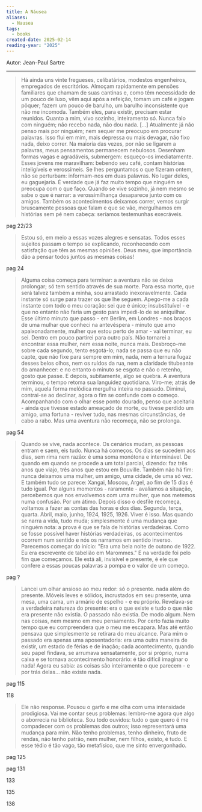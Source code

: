 ```yaml
---
title: A Náusea
aliases:
  - Nausea
tags:
  - books
created-date: 2025-02-14
reading-year: "2025"
---
```




Autor: Jean-Paul Sartre

---


> Há ainda uns vinte fregueses, celibatários, modestos engenheiros, empregados de escritórios. Almoçam rapidamente em pensões familiares que chamam de suas cantinas e, como têm necessidade de um pouco de luxo, vêm aqui após a refeição, tomam um café e jogam pôquer; fazem um pouco de barulho, um barulho inconsistente que não me incomoda. Também eles, para existir, precisam estar reunidos.
> Quanto a mim, vivo sozinho, inteiramento só. Nunca falo com ninguém; não recebo nada, não dou nada. 
> [...]
> Atualmente já não penso mais por ninguém; nem sequer me preocupo em procurar palavras. Isso flui em mim, mais depressa ou mais devagar, não fixo nada, deixo correr. Na maioria das vezes, por não se ligarem a palavras, meus pensamentos permanecem nebulosos. Desenham formas vagas e agradáveis, submergem: esqueço-os imediatamente.
> Esses jovens me maravilham: bebendo seu café, contam histórias inteligíveis e verossímeis. Se lhes perguntamos o que fizeram ontem, não se perturbam: informam-nos em duas palavras. No lugar deles, eu gaguejaria. É verdade que já faz muito tempo que ninguém se preocupa com o que faço. Quando se vive sozinho, já nem mesmo se sabe o que é narrar: a verossimilhança desaparece junto com os amigos. Também os acontecimentos deixamos correr, vemos surgir bruscamente pessoas que falam e que se vão, mergulhamos em histórias sem pé nem cabeça: seríamos testemunhas execráveis.

pag 22/23

> Estou só, em meio a essas vozes alegres e sensatas. Todos esses sujeitos passam o tempo se explicando, reconhecendo com satisfação que têm as mesmas opiniões. Deus meu, que importância dão a pensar todos juntos as mesmas coisas!

pag 24


>Alguma coisa começa para terminar: a aventura não se deixa prolongar; só tem sentido através de sua morte. Para essa morte, que será talvez também a minha, sou arrastado inexoravelmente. Cada instante só surge para trazer os que lhe seguem. Apego-me a cada instante com todo o meu coração: sei que é único; insubstituível - e que no entanto não faria um gesto para impedi-lo de se aniquilhar. Esse último minuto que passo - em Berlim, em Londres - nos braços de uma mulhar que conheci na antevéspera - minuto que amo apaixonadamente, mulher que estou perto de amar - vai terminar, eu sei. Dentro em pouco partirei para outro país. Não tornarei a encontrar essa mulher, nem essa noite, nunca mais. Desbroço-me sobre cada segundo, tento esgotá-lo; nada se passa que eu não capte, que não fixe para sempre em mim, nada, nem a ternura fugaz desses belos olhos, nem os ruídos da rua, nem a claridade titubeante do amanhecer: e no entanto o minuto se esgota e não o retenho, gosto que passe.
>E depois, subitamente, algo se quebra. A aventura terminou, o tempo retoma sua languidez quotidiana. Viro-me; atrás de mim, aquela forma melódica mergulha inteira no passado. Diminui, contrai-se ao declinar, agora o fim se confunde com o começo. Acompanhando com o olhar esse ponto dourado, penso que aceitaria - ainda que tivesse estado ameaçado de morte, ou tivese perdido um amigo, uma fortuna - reviver tudo, nas mesmas circunstâncias, de cabo a rabo. Mas uma aventura não recomeça, não se prolonga.

pag 54


> Quando se vive, nada acontece. Os cenários mudam, as pessoas entram e saem, eis tudo. Nunca há começos. Os dias se sucedem aos dias, sem rima nem razão: é uma soma monótona e interminável. De quando em quando se procede a um total parcial, dizendo: faz três anos que viajo, três anos que estou em Bouville. Também não há fim: nunca deixamos uma mulher, um amigo, uma cidade, de uma só vez. E também tudo se parece: Xangai, Moscou, Argel, ao fim de 15 dias é tudo igual. Por alguns momentos - raramente - avaliamos a situação, percebemos que nos envolvemos com uma mulher, que nos metemos numa confusão. Por um átimo. Depois disso o desfile recomeça, voltamos a fazer as contas das horas e dos dias. Segunda, terça, quarta. Abril, maio, junho, 1924, 1925, 1926.
> Viver é isso. Mas quando se narra a vida, tudo muda; simplesmente é uma mudança que ninguém nota: a prova é que se fala de histórias verdadeiras. Como se fosse possível haver histórias verdadeiras, os acontecimentos ocorrem num sentido e nós os narramos em sentido inverso. Parecemos começar do início: "Era uma bela noite de outono de 1922. Eu era escrevente de tabelião em Marommes." E na verdade foi pelo fim que começamos. Ele está ali, invisível e presente, é ele que confere a essas poucas palavras a pompa e o valor de um começo.


pag ?


> Lancei um olhar ansioso ao meu redor: só o presente. nada além do presente. Móveis leves e sólidos, incrustados em seu presente, uma mesa, uma cama, um armário de espelho - e eu próprio. Revelava-se a verdadeira natureza do presente: era o que existe e tudo o que não era presente não existia. O passado não existia. De modo algum. Nem nas coisas, nem mesmo em meu pensamento. Por certo fazia muito tempo que eu compreendera que o meu me escapara. Mas até então pensava que simplesmente se retirara do meu alcance. Para mim o passado era apenas uma aposentadoria: era uma outra maneira de existir, um estado de férias e de inação; cada acontecimento, quando seu papel findava, se arrumava sensatamente, por si próprio, numa caixa e se tornava acontecimento honorário: é tão difícil imaginar o nada! Agora eu sabia: as coisas são inteiramente o que parecem - e por trás delas... não existe nada.

pag 115
  
  

118



> Ele não response. Pousou o garfo e me olha com uma intensidade prodigiosa. Vai me contar seus problemas: lembro-me agora que algo o aborrecia na biblioteca. Sou todo ouvidos: tudo o que quero é me compadecer com os problemas dos outros; isso representará uma mudança para mim. Não tenho problemas, tenho dinheiro, fruto de rendas, não tenho patrão, nem mulher, nem filhos, existo, é tudo. E esse tédio é tão vago, tão metafísico, que me sinto envergonhado.

pag 125




pag 131

133

135

138